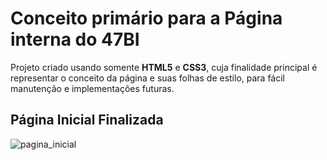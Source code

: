 # Conceito primário para a Página interna do 47BI
   Projeto criado usando somente **HTML5** e **CSS3**, cuja finalidade principal é representar o conceito da página e suas folhas de estilo, para fácil manutenção e implementações futuras.
    
## Página Inicial Finalizada
![pagina_inicial](https://user-images.githubusercontent.com/23579307/92349704-dc53be80-f0a4-11ea-8e5a-479d3f3b844f.png)
